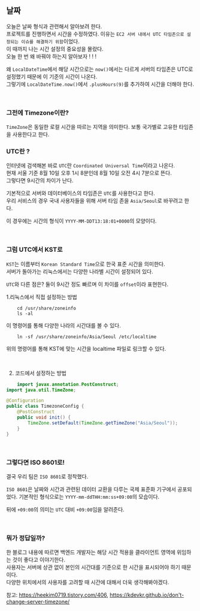 ## 날짜  

오늘은 날짜 형식과 관련해서 알아보려 한다.  
프로젝트를 진행하면서 시간을 수정하였다. 
이유는 `EC2 서버 내에서 UTC 타임존으로 설정되는 이슈를 해결하기 위함`이었다.  
이 때까지 나는 시간 설정의 중요성을 몰랐다.  
오늘 한 번 왜 바꿔야 하는지 알아보자 ! ! !  

왜 `LocalDateTime`에서
해당 시간으로는 `now()`에서는 다르게 서버의 타임존은 UTC로 설정했기 때문에 이 기준의 시간이 나온다.  
그렇기에 `LocalDateTime.now()`에서 `.plusHours(9)`를 추가하여 시간을 더해야 한다.

<br/>

### 그전에 Timezone이란?
`TimeZone`은 동일한 로컬 시간을 따르는 지역을 의미한다.  보통 국가별로 고유한 타임존을 사용한다고 한다.  

### UTC란 ?
인터넷에 검색해본 바로 `UTC`란 `Coordinated Universal Time`이라고 나온다.  
현재 서울 기준 8월 10일 오후 1시 8분인데 8월 10일 오전 4시 7분으로 뜬다.  
그렇다면 9시간의 차이가 난다.  

기본적으로 서버와 데이터베이스의 타임존은 `UTC`를 사용한다고 한다.  
우리 서비스의 경우 국내 사용자들을 위해 서버 타임 존을 `Asia/Seoul`로 바꾸려고 한다.

이 경우에는 시간의 형식이 `YYYY-MM-DDT13:18:01+0000`의 모양이다.  

<br/>

### 그럼 UTC에서 KST로
`KST`는 이름부터 `Korean Standard Time`으로 한국 표준 시간을 의미한다.  
서버가 돌아가는 리눅스에서는 다양한 나라별 시간이 설정되어 있다.  

`UTC`와 다른 점은? 둘이 9시간 정도 빠르며 이 차이를 `offset`이라 표현한다.

1.리눅스에서 직접 설정하는 방법  
```shell
    cd /usr/share/zoneinfo
    ls -al
```
이 명령어를 통해 다양한 나라의 시간대를 볼 수 있다.
```shell
    ln -sf /usr/share/zoneinfo/Asia/Seoul /etc/localtime
```
위의 명령어를 통해 KST에 맞는 시간을 localtime 파일로 링크할 수 있다.  

<br/>

2. 코드에서 설정하는 방법

```java
    import javax.annotation.PostConstruct;
import java.util.TimeZone;

@Configuration
public class TimezoneConfig {
    @PostConstruct
    public void init() {
        TimeZone.setDefault(TimeZone.getTimeZone("Asia/Seoul"));
    }
}
```

<br/>

### 그렇다면 ISO 8601로! 
결국 우리 팀은 `ISO 8601`로 정착했다.  

`ISO 8601`은 날짜와 시간과 관련된 데이터 교환을 다루는 국제 표준화 기구에서 공포되었다.
기본적인 형식으로는 `YYYY-mm-ddTHH:mm:ss+09:00`의 모습이다.  

뒤에 `+09:00`의 의미는 `UTC` 대비 `+09:00`임을 알려준다.  


<br/>

### 뭐가 정답일까?
한 블로그 내용에 따르면 백엔드 개발자는 해당 시간 적용을 클라이언트 영역에 위임하는 것이 좋다고 이야기한다.  
사용자는 서버에 상관 없이 본인의 시간대를 기준으로 한 시간을 표시되어야 하기 때문이다.  
다양한 위치에서의 사용자를 고려할 때 시간에 대해서 더욱 생각해봐야겠다.  

참고: https://heekim0719.tistory.com/406, https://kdevkr.github.io/don't-change-server-timezone/
